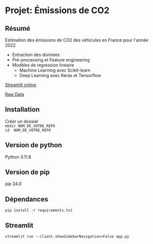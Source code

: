 Projet: Émissions de CO2
==============================

## Résumé  
Estimation des émissions de CO2 des véhicules en France pour l'année 2022  
+ Extraction des données
+ Pré-processing et Feature engineering
+ Modèles de regression linéaire
    + Machine Learning avec Scikit-learn
    + Deep Learning avec Keras et Tensorflow

[Streamlit online](https://ykogitos-projet-co2-app-rbd3uy.streamlit.app/)     

[Raw Data](https://co2cars.apps.eea.europa.eu/?source=%7B%22track_total_hits%22%3Atrue%2C%22query%22%3A%7B%22bool%22%3A%7B%22must%22%3A%7B%22bool%22%3A%7B%22must%22%3A%5B%7B%22constant_score%22%3A%7B%22filter%22%3A%7B%22bool%22%3A%7B%22must%22%3A%5B%7B%22bool%22%3A%7B%22should%22%3A%5B%7B%22term%22%3A%7B%22year%22%3A2022%7D%7D%5D%7D%7D%2C%7B%22bool%22%3A%7B%22should%22%3A%5B%7B%22term%22%3A%7B%22scStatus%22%3A%22Provisional%22%7D%7D%5D%7D%7D%5D%7D%7D%7D%7D%5D%7D%7D%2C%22filter%22%3A%7B%22bool%22%3A%7B%22should%22%3A%5B%7B%22term%22%3A%7B%22MS%22%3A%22FR%22%7D%7D%5D%7D%7D%7D%7D%2C%22display_type%22%3A%22tabular%22%7D)

## Installation
Créer un dossier      
`mkdir NOM_DE_VOTRE_REPO`          
`cd  NOM_DE_VOTRE_REPO`  

## Version de python
Python 3.11.8  

## Version de pip
pip 24.0

## Dépendances     
`pip install -r requirements.txt`    

## Streamlit      
`streamlit run --client.showSidebarNavigation=False app.py`

